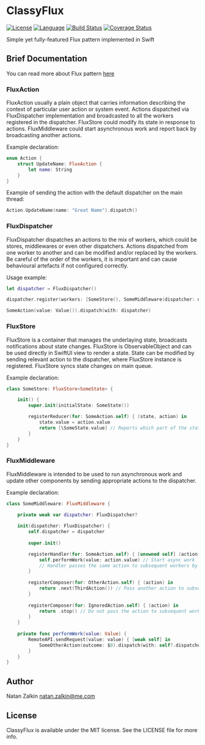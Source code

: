 # ClassyFlux

[![License](https://img.shields.io/badge/license-MIT-ff69b4.svg)](https://github.com/kzlekk/ClassyFlux/raw/master/LICENSE)
[![Language](https://img.shields.io/badge/swift-5.0-orange.svg)](https://swift.org/blog/swift-5-released/)
[![Build Status](https://travis-ci.com/kzlekk/ClassyFlux.svg?branch=master)](https://travis-ci.com/kzlekk/ClassyFlux)
[![Coverage Status](https://coveralls.io/repos/github/kzlekk/ClassyFlux/badge.svg?branch=master)](https://coveralls.io/github/kzlekk/ClassyFlux?branch=master)

Simple yet fully-featured Flux pattern implemented in Swift

## Brief Documentation

You can read more about Flux pattern [here](https://facebook.github.io/flux/docs/in-depth-overview/)

### FluxAction

FluxAction usually a plain object that carries information describing the context of particular user action or system event. Actions dispatched via FluxDispatcher implementation and broadcasted to all the workers registered in the dispatcher. FluxStore could modify its state in response to actions. FluxMiddleware could start asynchronous work and report back by broadcasting another actions.  

Example declaration:

```swift
enum Action {
    struct UpdateName: FluxAction {
        let name: String
    }
}
```
Example of sending the action with the default dispatcher on the main thread:

```swift
Action.UpdateName(name: "Great Name").dispatch()
```

### FluxDispatcher

FluxDispatcher dispatches an actions to the mix of workers, which could be stores, middlewares or even other dispatchers.  Actions dispatched from one worker to another and can be modified and/or replaced by the workers. Be careful of the order of the workers, it is important and can cause behavioural artefacts if not configured correctly.  

Usage example:

```swift
let dispatcher = FluxDispatcher() 

dispatcher.register(workers: [SomeStore(), SomeMiddleware(dispatcher: dispatcher), AnalyticsLogger()])

SomeAction(value: Value()).dispatch(with: dispatcher)
```

### FluxStore

FluxStore is a container that manages the underlaying state, broadcasts notifications about state changes. FluxStore is ObservableObject and can be used directly in SwiftUI view to render a state. State can be modified by sending relevant action to the dispatcher, where FluxStore instance is registered. FluxStore syncs state changes on main queue.

Example declaration:

```swift
class SomeStore: FluxStore<SomeState> {

    init() {
        super.init(initialState: SomeState())

        registerReducer(for: SomeAction.self) { (state, action) in
            state.value = action.value
            return [\SomeState.value] // Reports which part of the state did change
        }
    }
}
```

### FluxMiddleware

FluxMiddleware is intended to be used to run asynchronous work and update other components by sending appropriate actions to the dispatcher. 

Example declaration:

```swift
class SomeMiddleware: FluxMiddleware {

    private weak var dispatcher: FluxDispatcher?
    
    init(dispatcher: FluxDispatcher) {
        self.dispatcher = dispatcher
        
        super.init()

        registerHandler(for: SomeAction.self) { [unowned self] (action) in
            self.performWork(value: action.value) // Start async work
            // Handler passes the same action to subsequent workers by default
        }
        
        registerComposer(for: OtherAction.self) { (action) in
            return .next(ThirdAction()) // Pass another action to subsequent workers
        }
        
        registerComposer(for: IgnoredAction.self) { (action) in
            return .stop() // Do not pass the action to subsequent workers
        }
    }
    
    private func performWork(value: Value) {
        RemoteAPI.sendRequest(value: value) { [weak self] in
            SomeOtherAction(outcome: $0).dispatch(with: self?.dispatcher)
        }
    }
}
```

## Author


Natan Zalkin natan.zalkin@me.com

## License


ClassyFlux is available under the MIT license. See the LICENSE file for more info.
